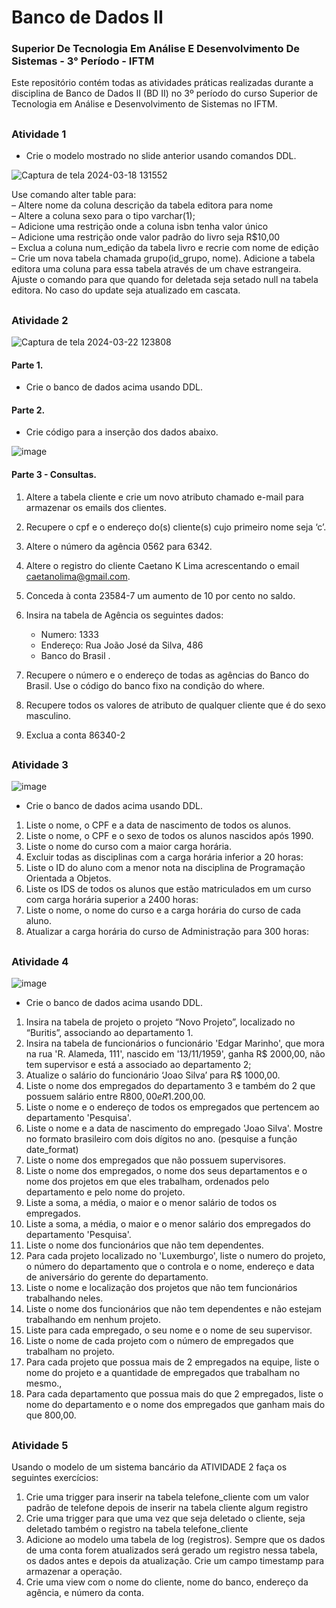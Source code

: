 # Banco de Dados II

### Superior De Tecnologia Em Análise E Desenvolvimento De Sistemas - 3° Período - IFTM

Este repositório contém todas as atividades práticas realizadas durante a disciplina de Banco de Dados II (BD II) no 3º período do curso Superior de Tecnologia em Análise e Desenvolvimento de Sistemas no IFTM.

## 

### Atividade 1

- Crie o modelo mostrado no slide anterior usando comandos DDL.

![Captura de tela 2024-03-18 131552](https://github.com/natsalete/B.D-II-ADS-IFTM/assets/135389319/1af29b46-bd35-4585-851b-3644344907bb)


Use comando alter table para: <br />
– Altere nome da coluna descrição da tabela editora para nome <br />
– Altere a coluna sexo para o tipo varchar(1); <br />
– Adicione uma restrição onde a coluna isbn tenha valor único <br />
– Adicione uma restrição onde valor padrão do livro seja R$10,00 <br />
– Exclua a coluna num_edição da tabela livro e recrie com nome de edição <br />
– Crie um nova tabela chamada grupo(id_grupo, nome). Adicione a tabela editora uma coluna para essa tabela através de um chave estrangeira. Ajuste o comando para que quando for deletada seja setado null na tabela editora. No caso do update seja
atualizado em cascata.

##

### Atividade 2

![Captura de tela 2024-03-22 123808](https://github.com/natsalete/B.D-II-ADS-IFTM/assets/135389319/9b00edee-26d4-4b23-9e89-844ce83a9333)

#### Parte 1.

- Crie o banco de dados acima usando DDL.

#### Parte 2.

- Crie código para a inserção dos dados abaixo.

![image](https://github.com/natsalete/B.D-II-ADS-IFTM/assets/135389319/9bbec159-814c-4110-b8e4-c299a7deada1)

#### Parte 3 - Consultas.

1) Altere a tabela cliente e crie um novo atributo chamado e-mail para armazenar os emails dos
clientes.
2) Recupere o cpf e o endereço do(s) cliente(s) cujo primeiro nome seja ‘c’.
3) Altere o número da agência 0562 para 6342.
4) Altere o registro do cliente Caetano K Lima acrescentando o email caetanolima@gmail.com.
5) Conceda à conta 23584-7 um aumento de 10 por cento no saldo.
6) Insira na tabela de Agência os seguintes dados:
    - Numero: 1333
    - Endereço: Rua João José da Silva, 486
    - Banco do Brasil . <br />
    
7) Recupere o número e o endereço de todas as agências do Banco do Brasil. Use o código do banco fixo na condição do where. <br />
8) Recupere todos os valores de atributo de qualquer cliente que é do sexo masculino. <br />
9) Exclua a conta 86340-2

##

### Atividade 3

![image](https://github.com/natsalete/B.D-II-ADS-IFTM/assets/135389319/2b3ff320-17cc-41f5-a21b-6d68b7c3900a)

-  Crie o banco de dados acima usando DDL.
1. Liste o nome, o CPF e a data de nascimento de todos os alunos.
2. Liste o nome, o CPF e o sexo de todos os alunos nascidos após 1990.
3. Liste o nome do curso com a maior carga horária.
4. Excluir todas as disciplinas com a carga horária inferior a 20 horas:
5. Liste o ID do aluno com a menor nota na disciplina de Programação Orientada a
Objetos.
6. Liste os IDS de todos os alunos que estão matriculados em um curso com carga
horária superior a 2400 horas:
7. Liste o nome, o nome do curso e a carga horária do curso de cada aluno.
8. Atualizar a carga horária do curso de Administração para 300 horas:

##

### Atividade 4

![image](https://github.com/natsalete/B.D-II-ADS-IFTM/assets/135389319/62f45edc-4e71-4844-843d-c002cc9e3508)

-  Crie o banco de dados acima usando DDL.
1. Insira na tabela de projeto o projeto “Novo Projeto”, localizado no “Buritis”, associando ao departamento 1.
2. Insira na tabela de funcionários o funcionário 'Edgar Marinho', que mora na rua 'R. Alameda, 111', nascido em '13/11/1959', ganha R$ 2000,00, não tem supervisor e está a associado ao departamento 2;
3. Atualize o salário do funcionário ‘Joao Silva’ para R$ 1000,00.
4. Liste o nome dos empregados do departamento 3 e também do 2 que possuem salário entre R$800,00 e R$1.200,00.
5. Liste o nome e o endereço de todos os empregados que pertencem ao departamento 'Pesquisa'.
6. Liste o nome e a data de nascimento do empregado 'Joao Silva'. Mostre no formato brasileiro com dois dígitos no ano. (pesquise a função date_format)
7. Liste o nome dos empregados que não possuem supervisores.
8. Liste o nome dos empregados, o nome dos seus departamentos e o nome dos projetos em que eles trabalham, ordenados pelo departamento e pelo nome do projeto.
9. Liste a soma, a média, o maior e o menor salário de todos os empregados.
10. Liste a soma, a média, o maior e o menor salário dos empregados do departamento 'Pesquisa'.
11. Liste o nome dos funcionários que não tem dependentes.
12. Para cada projeto localizado no 'Luxemburgo', liste o numero do projeto, o número do departamento que o controla e o nome, endereço e data de aniversário do gerente do departamento.
13. Liste o nome e localização dos projetos que não tem funcionários trabalhando neles.
14. Liste o nome dos funcionários que não tem dependentes e não estejam trabalhando em nenhum projeto.
15. Liste para cada empregado, o seu nome e o nome de seu supervisor.
16. Liste o nome de cada projeto com o número de empregados que trabalham no projeto.
17. Para cada projeto que possua mais de 2 empregados na equipe, liste o nome do projeto e a quantidade de empregados que trabalham no mesmo.,
18. Para cada departamento que possua mais do que 2 empregados, liste o nome do departamento e o nome dos empregados que ganham mais do que 800,00.

##

### Atividade 5

Usando o modelo de um sistema bancário da <span>ATIVIDADE 2</span> faça os seguintes exercícios:
1. Crie uma trigger para inserir na tabela telefone_cliente com um valor padrão de telefone depois
de inserir na tabela cliente algum registro
2. Crie uma trigger para que uma vez que seja deletado o cliente, seja deletado também o registro
na tabela telefone_cliente
3. Adicione ao modelo uma tabela de log (registros). Sempre que os dados de uma conta forem
atualizados será gerado um registro nessa tabela, os dados antes e depois da atualização. Crie
um campo timestamp para armazenar a operação.
4. Crie uma view com o nome do cliente, nome do banco, endereço da agência, e número da
conta.
